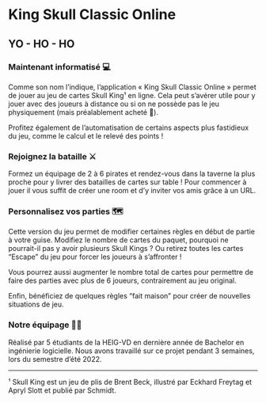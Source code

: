 # King Skull Classic Online

## YO - HO - HO

### Maintenant informatisé 💻
Comme son nom l’indique, l’application « King Skull Classic Online » permet de jouer au jeu de cartes Skull King¹ en ligne. Cela peut s’avérer utile pour y jouer avec des joueurs à distance ou si on ne possède pas le jeu physiquement (mais préalablement acheté 🙂). 

Profitez également de l’automatisation de certains aspects plus fastidieux du jeu, comme le calcul et le relevé des points !

### Rejoignez la bataille ⚔️
Formez un équipage de 2 à 6 pirates et rendez-vous dans la taverne la plus proche pour y livrer des batailles de cartes sur table ! Pour commencer à jouer il vous suffit de créer une room et d’y inviter vos amis grâce à un URL.

### Personnalisez vos parties 🗺️
Cette version du jeu permet de modifier certaines règles en début de partie à votre guise. Modifiez le nombre de cartes du paquet, pourquoi ne pourrait-il pas y avoir plusieurs Skull Kings ? Ou retirez toutes les cartes “Escape” du jeu pour forcer les joueurs à s’affronter !

Vous pourrez aussi augmenter le nombre total de cartes pour permettre de faire des parties avec plus de 6 joueurs, contrairement au jeu original.

Enfin, bénéficiez de quelques règles “fait maison” pour créer de nouvelles situations de jeu.

### Notre équipage 🏴‍☠️
Réalisé par 5 étudiants de la HEIG-VD en dernière année de Bachelor en ingénierie logicielle. Nous avons travaillé sur ce projet pendant 3 semaines, lors du semestre d’été 2022.

---

¹ Skull King est un jeu de plis de Brent Beck, illustré par Eckhard Freytag et Apryl Slott et publié par Schmidt.